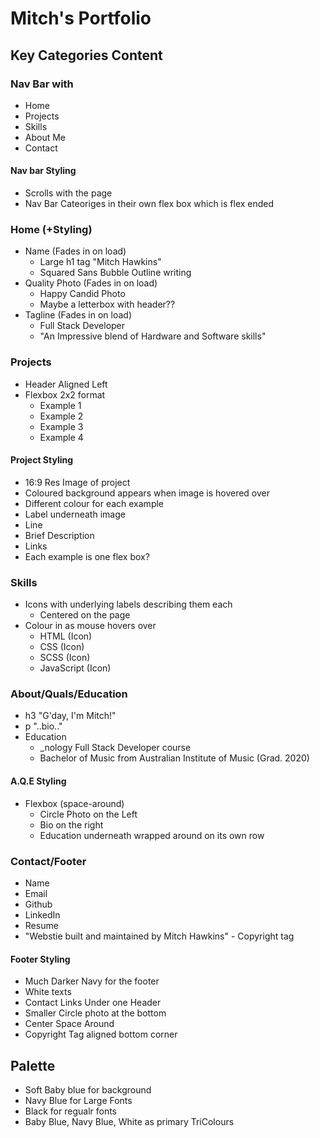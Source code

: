# Mitch's Portfolio

## Key Categories Content

### Nav Bar with

- Home
- Projects
- Skills
- About Me
- Contact

#### Nav bar Styling

- Scrolls with the page
- Nav Bar Cateoriges in their own flex box which is flex ended

### Home (+Styling)

- Name (Fades in on load)
  - Large h1 tag "Mitch Hawkins"
  - Squared Sans Bubble Outline writing
- Quality Photo (Fades in on load)
  - Happy Candid Photo
  - Maybe a letterbox with header??
- Tagline (Fades in on load)
  - Full Stack Developer
  - "An Impressive blend of Hardware and Software skills"

### Projects

- Header Aligned Left
- Flexbox 2x2 format
  - Example 1
  - Example 2
  - Example 3
  - Example 4

#### Project Styling

- 16:9 Res Image of project
- Coloured background appears when image is hovered over
- Different colour for each example
- Label underneath image
- Line
- Brief Description
- Links
- Each example is one flex box?

### Skills

- Icons with underlying labels describing them each
  - Centered on the page
- Colour in as mouse hovers over
  - HTML (Icon)
  - CSS (Icon)
  - SCSS (Icon)
  - JavaScript (Icon)

### About/Quals/Education

- h3 "G'day, I'm Mitch!"
- p "..bio.."
- Education
  - \_nology Full Stack Developer course
  - Bachelor of Music from Australian Institute of Music (Grad. 2020)

#### A.Q.E Styling

- Flexbox (space-around)
  - Circle Photo on the Left
  - Bio on the right
  - Education underneath wrapped around on its own row

### Contact/Footer

- Name
- Email
- Github
- LinkedIn
- Resume
- "Webstie built and maintained by Mitch Hawkins" - Copyright tag

#### Footer Styling

- Much Darker Navy for the footer
- White texts
- Contact Links Under one Header
- Smaller Circle photo at the bottom
- Center Space Around
- Copyright Tag aligned bottom corner

## Palette

- Soft Baby blue for background
- Navy Blue for Large Fonts
- Black for regualr fonts
- Baby Blue, Navy Blue, White as primary TriColours
